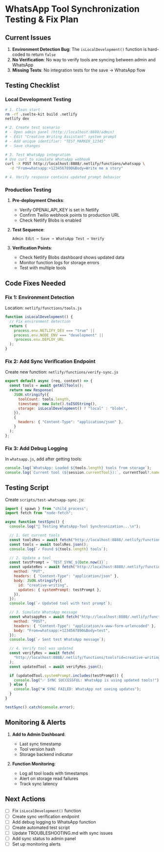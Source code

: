 # WhatsApp Tool Synchronization Testing & Fix Plan

## Current Issues

1. **Environment Detection Bug**: The `isLocalDevelopment()` function is hard-coded to return `false`
2. **No Verification**: No way to verify tools are syncing between admin and WhatsApp
3. **Missing Tests**: No integration tests for the save → WhatsApp flow

## Testing Checklist

### Local Development Testing

```bash
# 1. Clean start
rm -rf .svelte-kit build .netlify
netlify dev

# 2. Create test scenario
# - Open admin panel (http://localhost:8888/admin)
# - Edit "Creative Writing Assistant" system prompt
# - Add unique identifier: "TEST_MARKER_12345"
# - Save changes

# 3. Test WhatsApp integration
# Use curl to simulate WhatsApp webhook
curl -X POST http://localhost:8888/.netlify/functions/whatsapp \
  -d "From=whatsapp:+1234567890&Body=Write me a story"

# 4. Verify response contains updated prompt behavior
```

### Production Testing

1. **Pre-deployment Checks**:
   - Verify OPENAI_API_KEY is set in Netlify
   - Confirm Twilio webhook points to production URL
   - Check Netlify Blobs is enabled

2. **Test Sequence**:

   ```
   Admin Edit → Save → WhatsApp Test → Verify
   ```

3. **Verification Points**:
   - Check Netlify Blobs dashboard shows updated data
   - Monitor function logs for storage errors
   - Test with multiple tools

## Code Fixes Needed

### Fix 1: Environment Detection

Location: `netlify/functions/tools.js`

```javascript
function isLocalDevelopment() {
  // Fix environment detection
  return (
    process.env.NETLIFY_DEV === "true" ||
    process.env.NODE_ENV === "development" ||
    !process.env.DEPLOY_URL
  );
}
```

### Fix 2: Add Sync Verification Endpoint

Create new function: `netlify/functions/verify-sync.js`

```javascript
export default async (req, context) => {
  const tools = await getAllTools();
  return new Response(
    JSON.stringify({
      toolCount: tools.length,
      timestamp: new Date().toISOString(),
      storage: isLocalDevelopment() ? "local" : "blobs",
    }),
    {
      headers: { "Content-Type": "application/json" },
    }
  );
};
```

### Fix 3: Add Debug Logging

In `whatsapp.js`, add after getting tools:

```javascript
console.log(`WhatsApp: Loaded ${tools.length} tools from storage`);
console.log(`Current tool (${session.currentTool}):`, currentTool?.name);
```

## Testing Script

Create `scripts/test-whatsapp-sync.js`:

```javascript
import { spawn } from "child_process";
import fetch from "node-fetch";

async function testSync() {
  console.log("🧪 Testing WhatsApp-Tool Synchronization...\n");

  // 1. Get current tools
  const toolsRes = await fetch("http://localhost:8888/.netlify/functions/tools");
  const tools = await toolsRes.json();
  console.log(`✓ Found ${tools.length} tools`);

  // 2. Update a tool
  const testPrompt = `TEST_SYNC_${Date.now()}`;
  const updateRes = await fetch("http://localhost:8888/.netlify/functions/tools", {
    method: "PUT",
    headers: { "Content-Type": "application/json" },
    body: JSON.stringify({
      id: "creative-writing",
      updates: { systemPrompt: testPrompt },
    }),
  });
  console.log(`✓ Updated tool with test prompt`);

  // 3. Simulate WhatsApp message
  const whatsappRes = await fetch("http://localhost:8888/.netlify/functions/whatsapp", {
    method: "POST",
    headers: { "Content-Type": "application/x-www-form-urlencoded" },
    body: "From=whatsapp:+1234567890&Body=test",
  });
  console.log(`✓ Sent test WhatsApp message`);

  // 4. Verify tool was updated
  const verifyRes = await fetch(
    "http://localhost:8888/.netlify/functions/tools?id=creative-writing"
  );
  const updatedTool = await verifyRes.json();

  if (updatedTool.systemPrompt.includes(testPrompt)) {
    console.log("✅ SYNC SUCCESSFUL: WhatsApp is using updated tools!");
  } else {
    console.log("❌ SYNC FAILED: WhatsApp not seeing updates");
  }
}

testSync().catch(console.error);
```

## Monitoring & Alerts

1. **Add to Admin Dashboard**:
   - Last sync timestamp
   - Tool version hash
   - Storage backend indicator

2. **Function Monitoring**:
   - Log all tool loads with timestamps
   - Alert on storage read failures
   - Track sync latency

## Next Actions

- [ ] Fix `isLocalDevelopment()` function
- [ ] Create sync verification endpoint
- [ ] Add debug logging to WhatsApp function
- [ ] Create automated test script
- [ ] Update TROUBLESHOOTING.md with sync issues
- [ ] Add sync status to admin panel
- [ ] Set up monitoring alerts

